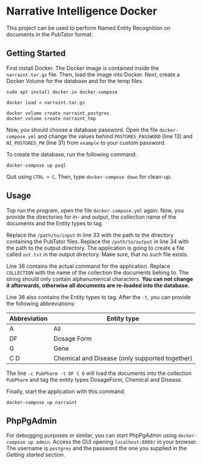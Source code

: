 # Narrative Intelligence Docker

This project can be used to perform Named Entity Recognition on documents in the PubTator format.


## Getting Started
First install Docker.
The Docker image is contained inside the ``narraint.tar.gz`` file. Then, load the image into Docker.
Next, create a Docker Volume for the database and for the temp files.

```
sudo apt install docker.io docker-compose

docker load < narraint.tar.gz

docker volume create narraint_postgres
docker volume create narraint_tmp
```

Now, you should choose a database password. Open the file ``docker-compose.yml`` and change 
the values behind ``POSTGRES_PASSWORD`` (line 13) and ``NI_POSTGRES_PW`` (line 31) from ``example`` 
to your custom password.

To create the database, run the following command:

```
docker-compose up psql
```

Quit using ``CTRL + C``.
Then, type ``docker-compose down`` for clean-up.


## Usage
Top run the program, open the file ``docker-compose.yml`` again. Now, you provide the directories for in- and output,
the collection name of the documents and the Entity types to tag.

Replace the `/path/to/input` in line 33 with the path to the directory containing the PubTator files.
Replace the `/path/to/output` in line 34 with the path to the output directory. The application is going to
create a file called `out.txt` in the output directory. Make sure, that no such file exists.

Line 36 contains the actual command for the application.
Replace `COLLECTION` with the name of the collection the documents belong to. The string should only contain
alphanumerical characters. **You can not change it afterwards, otherwise all documents are re-loaded into the database.** 

Line 36 also contains the Entity types to tag. After the `-t`, you can provide the following abbreviations:

| Abbreviation | Entity type |
|-------------------|-------------------|
| A | All |
| DF | Dosage Form |
| G | Gene |
| C D | Chemical and Disease (only supported together) |

The line `-c PubPharm -t DF C D` will load the documents into the collection
`PubPharm` and tag the entity types DosageForm, Chemical and Disease.

Finally, start the application with this command:

```
docker-compose up narraint
```

## PhpPgAdmin

For debugging purposes or similar, you can start PhpPgAdmin using ``docker-compose up admin``.
Access the GUI opening ``localhost:8080/`` in your browser. The username is `postgres` and the password 
the one you supplied in the *Getting started* section.
